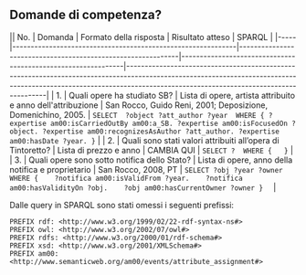 ## Domande di competenza?

|| No. | Domanda                                                     | Formato della risposta                                      | Risultato atteso                                             | SPARQL                                                                                                                                                                                                             |
|-----|-------------------------------------------------------------|-------------------------------------------------------------|--------------------------------------------------------------|--------------------------------------------------------------------------------------------------------------------------------------------------------------------------------------------------------------------|
| 1.  | Quali opere ha studiato SB?                                 | Lista di opere, artista attribuito e anno dell'attribuzione | San Rocco, Guido Reni, 2001; Deposizione, Domenichino, 2005. | ``` SELECT  ?object ?att_author ?year  WHERE { ?expertise am00:isCarriedOutBy am00:a_SB. ?expertise am00:isFocusedOn ?object. ?expertise am00:recognizesAsAuthor ?att_author. ?expertise am00:hasDate ?year. } ``` |
| 2.  | Quali sono stati valori attribuiti all’opera di Tintoretto? | Lista di prezzo e anno                                      | CAMBIA QUI                                                   | ``` SELECT ?  WHERE {   } ```                                                                                                                                                                                      |
| 3.  | Quali opere sono sotto notifica dello Stato?                | Lista di opere, anno della notifica e proprietario          | San Rocco, 2008, PT                                          | ``` SELECT ?obj ?year ?owner WHERE {    ?notifica am00:isValidFrom ?year.    ?notifica am00:hasValidityOn ?obj.    ?obj am00:hasCurrentOwner ?owner }   ```                                                        |

Dalle query in SPARQL sono stati omessi i seguenti prefissi:
```
PREFIX rdf: <http://www.w3.org/1999/02/22-rdf-syntax-ns#>
PREFIX owl: <http://www.w3.org/2002/07/owl#>
PREFIX rdfs: <http://www.w3.org/2000/01/rdf-schema#>
PREFIX xsd: <http://www.w3.org/2001/XMLSchema#>
PREFIX am00: <http://www.semanticweb.org/am00/events/attribute_assignment#>
```
